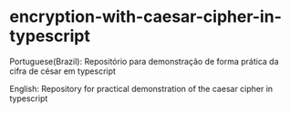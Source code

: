 # encryption-with-caesar-cipher-in-typescript
Portuguese(Brazil):
Repositório para demonstração de forma prática da cifra de césar em typescript

English:
Repository for practical demonstration of the caesar cipher in typescript
